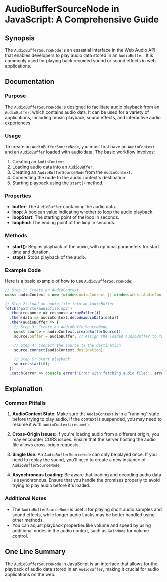 <!--
Meta Description: # AudioBufferSourceNode in JavaScript: A Comprehensive Guide ## Synopsis The `AudioBufferSourceNode` is an essential interface in the Web Audio API th...
Meta Keywords: audio, audiocontext, audiobuffersourcenode, audiobuffer, data
-->

# AudioBufferSourceNode in JavaScript: A Comprehensive Guide

## Synopsis
The `AudioBufferSourceNode` is an essential interface in the Web Audio API that enables developers to play audio data stored in an `AudioBuffer`. It is commonly used for playing back recorded sound or sound effects in web applications.

## Documentation
### Purpose
The `AudioBufferSourceNode` is designed to facilitate audio playback from an `AudioBuffer`, which contains audio data. It can be used for a variety of applications, including music playback, sound effects, and interactive audio experiences.

### Usage
To create an `AudioBufferSourceNode`, you must first have an `AudioContext` and an `AudioBuffer` loaded with audio data. The basic workflow involves:

1. Creating an `AudioContext`.
2. Loading audio data into an `AudioBuffer`.
3. Creating an `AudioBufferSourceNode` from the `AudioContext`.
4. Connecting the node to the audio context's destination.
5. Starting playback using the `start()` method.

### Properties
- **buffer**: The `AudioBuffer` containing the audio data.
- **loop**: A boolean value indicating whether to loop the audio playback.
- **loopStart**: The starting point of the loop in seconds.
- **loopEnd**: The ending point of the loop in seconds.

### Methods
- **start()**: Begins playback of the audio, with optional parameters for start time and duration.
- **stop()**: Stops playback of the audio.

### Example Code
Here is a basic example of how to use `AudioBufferSourceNode`:

```javascript
// Step 1: Create an AudioContext
const audioContext = new (window.AudioContext || window.webkitAudioContext)();

// Step 2: Load an audio file into an AudioBuffer
fetch('path/to/audiofile.mp3')
  .then(response => response.arrayBuffer())
  .then(data => audioContext.decodeAudioData(data))
  .then(audioBuffer => {
    // Step 3: Create an AudioBufferSourceNode
    const source = audioContext.createBufferSource();
    source.buffer = audioBuffer; // Assign the loaded AudioBuffer to the source

    // Step 4: Connect the source to the destination
    source.connect(audioContext.destination);
    
    // Step 5: Start playback
    source.start(0);
  })
  .catch(error => console.error('Error with fetching audio file:', error));
```

## Explanation
### Common Pitfalls
1. **AudioContext State**: Make sure the `AudioContext` is in a "running" state before trying to play audio. If the context is suspended, you may need to resume it with `audioContext.resume()`.
   
2. **Cross-Origin Issues**: If you're loading audio from a different origin, you may encounter CORS issues. Ensure that the server hosting the audio file allows cross-origin requests.

3. **Single Use**: An `AudioBufferSourceNode` can only be played once. If you need to replay the sound, you'll need to create a new instance of `AudioBufferSourceNode`.

4. **Asynchronous Loading**: Be aware that loading and decoding audio data is asynchronous. Ensure that you handle the promises properly to avoid trying to play audio before it's loaded.

### Additional Notes
- The `AudioBufferSourceNode` is useful for playing short audio samples and sound effects, while longer audio tracks may be better handled using other methods.
- You can adjust playback properties like volume and speed by using additional nodes in the audio context, such as `GainNode` for volume control.

## One Line Summary
The `AudioBufferSourceNode` in JavaScript is an interface that allows for the playback of audio data stored in an `AudioBuffer`, making it crucial for audio applications on the web.